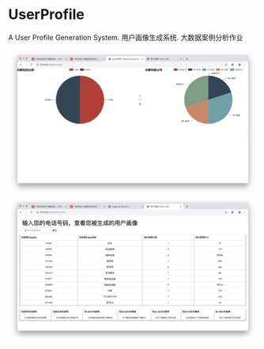 # UserProfile
A User Profile Generation System. 用户画像生成系统. 大数据案例分析作业

![](/figure1.png)
![](/figure2.png)